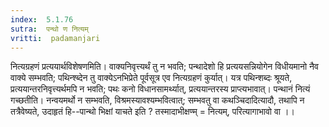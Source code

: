 ```yaml
---
index:  5.1.76
sutra:  पन्थो ण नित्यम्
vritti:  padamanjari
---
```


नित्यग्रहणं प्रत्ययार्थविशेषणमिति। वाक्यनिवृत्त्यर्थं तु न भवति; पन्थादेशो हि प्रत्ययसन्नियोगेन विधीयमानो नैव वाक्ये सम्भवति; पथिन्श्ब्देन तु वाक्येऽनभिप्रेते पूर्वसूत्र एव नित्यग्रहणं कुर्यात्। यत्र पथिन्शब्दः श्रूयते, प्रत्ययान्तरनिवृत्त्यर्थमपि न भवति; पथः कनो विधानसामर्थ्यात्, प्रत्ययान्तरस्य प्राप्त्यभावात्। पन्थानं नित्यं गच्छतीति। नन्वयमर्थो न सम्भवति, विश्रमस्यावश्यम्भवित्वात्; सम्भवतु वा कथञ्चिदादित्यादौ, तथापि न तत्रैवेष्यते, उदाहृतं हि--पान्थो भिक्षां याचते इति ? तस्मादाभीक्षण्म् = नित्यम्, परित्यागाभावो वा ।।

